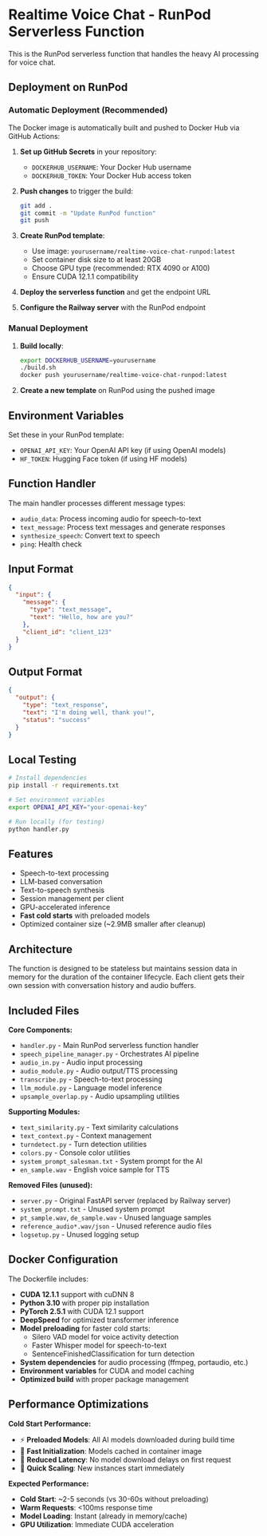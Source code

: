 # Realtime Voice Chat - RunPod Serverless Function

This is the RunPod serverless function that handles the heavy AI processing for voice chat.

## Deployment on RunPod

### Automatic Deployment (Recommended)

The Docker image is automatically built and pushed to Docker Hub via GitHub Actions:

1. **Set up GitHub Secrets** in your repository:
   - `DOCKERHUB_USERNAME`: Your Docker Hub username
   - `DOCKERHUB_TOKEN`: Your Docker Hub access token

2. **Push changes** to trigger the build:
   ```bash
   git add .
   git commit -m "Update RunPod function"
   git push
   ```

3. **Create RunPod template**:
   - Use image: `yourusername/realtime-voice-chat-runpod:latest`
   - Set container disk size to at least 20GB
   - Choose GPU type (recommended: RTX 4090 or A100)
   - Ensure CUDA 12.1.1 compatibility

4. **Deploy the serverless function** and get the endpoint URL

5. **Configure the Railway server** with the RunPod endpoint

### Manual Deployment

1. **Build locally**:
   ```bash
   export DOCKERHUB_USERNAME=yourusername
   ./build.sh
   docker push yourusername/realtime-voice-chat-runpod:latest
   ```

2. **Create a new template** on RunPod using the pushed image

## Environment Variables

Set these in your RunPod template:
- `OPENAI_API_KEY`: Your OpenAI API key (if using OpenAI models)
- `HF_TOKEN`: Hugging Face token (if using HF models)

## Function Handler

The main handler processes different message types:
- `audio_data`: Process incoming audio for speech-to-text
- `text_message`: Process text messages and generate responses
- `synthesize_speech`: Convert text to speech
- `ping`: Health check

## Input Format

```json
{
  "input": {
    "message": {
      "type": "text_message",
      "text": "Hello, how are you?"
    },
    "client_id": "client_123"
  }
}
```

## Output Format

```json
{
  "output": {
    "type": "text_response",
    "text": "I'm doing well, thank you!",
    "status": "success"
  }
}
```

## Local Testing

```bash
# Install dependencies
pip install -r requirements.txt

# Set environment variables
export OPENAI_API_KEY="your-openai-key"

# Run locally (for testing)
python handler.py
```

## Features

- Speech-to-text processing
- LLM-based conversation  
- Text-to-speech synthesis
- Session management per client
- GPU-accelerated inference
- **Fast cold starts** with preloaded models
- Optimized container size (~2.9MB smaller after cleanup)

## Architecture

The function is designed to be stateless but maintains session data in memory for the duration of the container lifecycle. Each client gets their own session with conversation history and audio buffers.

## Included Files

**Core Components:**
- `handler.py` - Main RunPod serverless function handler
- `speech_pipeline_manager.py` - Orchestrates AI pipeline
- `audio_in.py` - Audio input processing
- `audio_module.py` - Audio output/TTS processing
- `transcribe.py` - Speech-to-text processing
- `llm_module.py` - Language model inference
- `upsample_overlap.py` - Audio upsampling utilities

**Supporting Modules:**
- `text_similarity.py` - Text similarity calculations
- `text_context.py` - Context management
- `turndetect.py` - Turn detection utilities
- `colors.py` - Console color utilities
- `system_prompt_salesman.txt` - System prompt for the AI
- `en_sample.wav` - English voice sample for TTS

**Removed Files (unused):**
- `server.py` - Original FastAPI server (replaced by Railway server)
- `system_prompt.txt` - Unused system prompt
- `pt_sample.wav`, `de_sample.wav` - Unused language samples
- `reference_audio*.wav/json` - Unused reference audio files
- `logsetup.py` - Unused logging setup

## Docker Configuration

The Dockerfile includes:
- **CUDA 12.1.1** support with cuDNN 8
- **Python 3.10** with proper pip installation
- **PyTorch 2.5.1** with CUDA 12.1 support
- **DeepSpeed** for optimized transformer inference
- **Model preloading** for faster cold starts:
  - Silero VAD model for voice activity detection
  - Faster Whisper model for speech-to-text
  - SentenceFinishedClassification for turn detection
- **System dependencies** for audio processing (ffmpeg, portaudio, etc.)
- **Environment variables** for CUDA and model caching
- **Optimized build** with proper package management

## Performance Optimizations

**Cold Start Performance:**
- ⚡ **Preloaded Models**: All AI models downloaded during build time
- 🚀 **Fast Initialization**: Models cached in container image
- 💾 **Reduced Latency**: No model download delays on first request
- 🔄 **Quick Scaling**: New instances start immediately

**Expected Performance:**
- **Cold Start**: ~2-5 seconds (vs 30-60s without preloading)
- **Warm Requests**: <100ms response time
- **Model Loading**: Instant (already in memory/cache)
- **GPU Utilization**: Immediate CUDA acceleration 